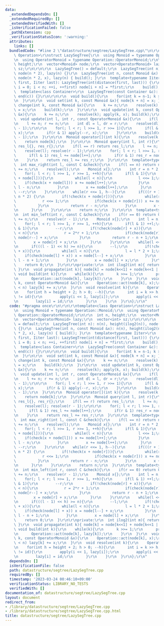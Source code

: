 ```yaml
---
data:
  _extendedDependsOn: []
  _extendedRequiredBy: []
  _extendedVerifiedWith: []
  _isVerificationFailed: false
  _pathExtension: cpp
  _verificationStatusIcon: ':warning:'
  attributes:
    links: []
  bundledCode: "#line 2 \"datastructure/segtree/LazySegTree.cpp\"\n\r\n\r\ntemplate<class\
    \ Operation>\r\nstruct LazySegTree{\r\n  using Monoid = typename Operation::Monoid;\r\
    \n  using OperatorMonoid = typename Operation::OperatorMonoid;\r\n\r\n  int n,\
    \ height;\r\n  vector<Monoid> node;\r\n  vector<OperatorMonoid> lazy;\r\n  vector<int>\
    \ sz;\r\n\r\n\r\n  LazySegTree() = default;\r\n  LazySegTree(int n): n(n), height(ilog2(n)),\
    \ node(n * 2), lazy(n) {}\r\n  LazySegTree(int n, const Monoid &x): n(n), height(ilog2(n)),\
    \ node(n * 2, x), lazy(n) { build(); }\r\n  template<typename Iiter>\r\n  LazySegTree(Iiter\
    \ first, Iiter last): LazySegTree(int(distance(first, last))) {\r\n    for(int\
    \ i = 0; i < n; ++i, ++first) node[i + n] = *first;\r\n    build();\r\n  }\r\n\
    \  template<class Container>\r\n  LazySegTree(const Container &c): LazySegTree(begin(c),\
    \ end(c)) {}\r\n\r\n\r\n  void build(){\r\n    for(int k = n-1; k >= 0; k--) propagate(k);\r\
    \n  }\r\n\r\n  void set(int k, const Monoid &x){ node[k + n] = x; }\r\n\r\n  void\
    \ change(int k, const Monoid &x){\r\n    k += n;\r\n    resolve(k);\r\n    node[k]\
    \ = x;\r\n    build(k);\r\n  }\r\n\r\n  void update(int k, const OperatorMonoid\
    \ &x){\r\n    k += n;\r\n    resolve(k); apply(k, x); build(k);\r\n  }\r\n\r\n\
    \  void update(int l, int r, const OperatorMonoid &x){\r\n    if(l == r) return;\r\
    \n    l += n; r += n;\r\n    int dl = l, dr = r;\r\n    resolve(dl); resolve(dr\
    \ - 1);\r\n\r\n    for(; l < r; l >>= 1, r >>= 1){\r\n      if(l & 1) apply(l++,\
    \ x);\r\n      if(r & 1) apply(--r, x);\r\n    }\r\n\r\n    build(dl); build(dr\
    \ - 1);\r\n  }\r\n\r\n  Monoid operator[](int k){\r\n    resolve(k += n);\r\n\
    \    return node[k];\r\n  }\r\n\r\n  Monoid query(int l, int r){\r\n    Monoid\
    \ res_l{}, res_r{};\r\n    if(l == r) return res_l;\r\n    l += n; r += n;\r\n\
    \    resolve(l); resolve(r - 1);\r\n\r\n    for(; l < r; l >>= 1, r >>= 1){\r\n\
    \      if(l & 1) res_l += node[l++];\r\n      if(r & 1) res_r = node[--r] + res_r;\r\
    \n    }\r\n    return res_l += res_r;\r\n  }\r\n\r\n  template<typename C>\r\n\
    \  int max_right(int l, const C &check){\r\n    if(l == n) return n;\r\n    l\
    \ += n;\r\n    resolve(l);\r\n    Monoid x{};\r\n    int r = n * 2, h = 0;\r\n\
    \    for(; l < r; l >>= 1, r >>= 1, ++h){\r\n      if(l & 1){\r\n        if(!check(x\
    \ + node[l])){\r\n          while(l < n){\r\n            l <<= 1;\r\n        \
    \    if(check(x + node[l])) x += node[l++];\r\n          }\r\n          return\
    \ l - n;\r\n        }\r\n        x += node[l++];\r\n      }\r\n      if(r & 1)\
    \ --r;\r\n    }\r\n\r\n    while(r <<= 1, h--){\r\n      if(((r + 1) << h) <=\
    \ n * 2) {\r\n        if(!check(x + node[r])){\r\n          while(r < n){\r\n\
    \            r <<= 1;\r\n            if(check(x + node[r])) x += node[r++];\r\n\
    \          }\r\n          return r - n;\r\n        }\r\n        x += node[r++];\r\
    \n      }\r\n    }\r\n\r\n    return n;\r\n  }\r\n\r\n  template<typename C>\r\
    \n  int min_left(int r, const C &check){\r\n    if(r == 0) return 0;\r\n    r\
    \ += n;\r\n    resolve(r - 1);\r\n    Monoid x{};\r\n    int l = n, h = 0;\r\n\
    \    for(; l < r; l >>= 1, r >>= 1, ++h){\r\n      if(l & 1) ++l;\r\n      if(r\
    \ & 1){\r\n        --r;\r\n        if(!check(node[r] + x)){\r\n          while(r\
    \ < n){\r\n            r = 2*r + 1;\r\n            if(check(node[r] + x)) x =\
    \ node[r--] + x;\r\n          }\r\n          return r - n + 1;\r\n        }\r\n\
    \        x = node[r] + x;\r\n      }\r\n    }\r\n\r\n    while(l <<= 1, h--){\r\
    \n      if(((l - 1) << h) >= n){\r\n        --l;\r\n        if(!check(node[l]\
    \ + x)){\r\n          while(l < n){\r\n            l = l * 2 + 1;\r\n        \
    \    if(check(node[l] + x)) x = node[l--] + x;\r\n          }\r\n          return\
    \ l - n + 1;\r\n        }\r\n        x = node[l] + x;\r\n      }\r\n    }\r\n\
    \    return 0;\r\n  }\r\n\r\nprivate:\r\n  int ilog2(int m){ return 31 - __builtin_clz(m);\
    \ }\r\n  void propagate(int k){ node[k] = node[k<<1] + node[k<<1 | 1]; }\r\n \
    \ void build(int k){\r\n    while(k){\r\n      k >>= 1;\r\n      propagate(k);\r\
    \n      Operation::act(node[k], lazy[k]);\r\n    }\r\n  }\r\n  void apply(int\
    \ k, const OperatorMonoid &x){\r\n    Operation::act(node[k], x);\r\n    if(k\
    \ < n) lazy[k] += x;\r\n  }\r\n  void resolve(int k){\r\n    OperatorMonoid id{};\r\
    \n    for(int h = height + 2; h > 0; --h){\r\n      int i = k >> h;\r\n      if(lazy[i]\
    \ != id){\r\n        apply(i << 1, lazy[i]);\r\n        apply(i << 1 | 1, lazy[i]);\r\
    \n        lazy[i] = id;\r\n      }\r\n    }\r\n  }\r\n};\r\n"
  code: "#pragma once\r\n\r\n\r\ntemplate<class Operation>\r\nstruct LazySegTree{\r\
    \n  using Monoid = typename Operation::Monoid;\r\n  using OperatorMonoid = typename\
    \ Operation::OperatorMonoid;\r\n\r\n  int n, height;\r\n  vector<Monoid> node;\r\
    \n  vector<OperatorMonoid> lazy;\r\n  vector<int> sz;\r\n\r\n\r\n  LazySegTree()\
    \ = default;\r\n  LazySegTree(int n): n(n), height(ilog2(n)), node(n * 2), lazy(n)\
    \ {}\r\n  LazySegTree(int n, const Monoid &x): n(n), height(ilog2(n)), node(n\
    \ * 2, x), lazy(n) { build(); }\r\n  template<typename Iiter>\r\n  LazySegTree(Iiter\
    \ first, Iiter last): LazySegTree(int(distance(first, last))) {\r\n    for(int\
    \ i = 0; i < n; ++i, ++first) node[i + n] = *first;\r\n    build();\r\n  }\r\n\
    \  template<class Container>\r\n  LazySegTree(const Container &c): LazySegTree(begin(c),\
    \ end(c)) {}\r\n\r\n\r\n  void build(){\r\n    for(int k = n-1; k >= 0; k--) propagate(k);\r\
    \n  }\r\n\r\n  void set(int k, const Monoid &x){ node[k + n] = x; }\r\n\r\n  void\
    \ change(int k, const Monoid &x){\r\n    k += n;\r\n    resolve(k);\r\n    node[k]\
    \ = x;\r\n    build(k);\r\n  }\r\n\r\n  void update(int k, const OperatorMonoid\
    \ &x){\r\n    k += n;\r\n    resolve(k); apply(k, x); build(k);\r\n  }\r\n\r\n\
    \  void update(int l, int r, const OperatorMonoid &x){\r\n    if(l == r) return;\r\
    \n    l += n; r += n;\r\n    int dl = l, dr = r;\r\n    resolve(dl); resolve(dr\
    \ - 1);\r\n\r\n    for(; l < r; l >>= 1, r >>= 1){\r\n      if(l & 1) apply(l++,\
    \ x);\r\n      if(r & 1) apply(--r, x);\r\n    }\r\n\r\n    build(dl); build(dr\
    \ - 1);\r\n  }\r\n\r\n  Monoid operator[](int k){\r\n    resolve(k += n);\r\n\
    \    return node[k];\r\n  }\r\n\r\n  Monoid query(int l, int r){\r\n    Monoid\
    \ res_l{}, res_r{};\r\n    if(l == r) return res_l;\r\n    l += n; r += n;\r\n\
    \    resolve(l); resolve(r - 1);\r\n\r\n    for(; l < r; l >>= 1, r >>= 1){\r\n\
    \      if(l & 1) res_l += node[l++];\r\n      if(r & 1) res_r = node[--r] + res_r;\r\
    \n    }\r\n    return res_l += res_r;\r\n  }\r\n\r\n  template<typename C>\r\n\
    \  int max_right(int l, const C &check){\r\n    if(l == n) return n;\r\n    l\
    \ += n;\r\n    resolve(l);\r\n    Monoid x{};\r\n    int r = n * 2, h = 0;\r\n\
    \    for(; l < r; l >>= 1, r >>= 1, ++h){\r\n      if(l & 1){\r\n        if(!check(x\
    \ + node[l])){\r\n          while(l < n){\r\n            l <<= 1;\r\n        \
    \    if(check(x + node[l])) x += node[l++];\r\n          }\r\n          return\
    \ l - n;\r\n        }\r\n        x += node[l++];\r\n      }\r\n      if(r & 1)\
    \ --r;\r\n    }\r\n\r\n    while(r <<= 1, h--){\r\n      if(((r + 1) << h) <=\
    \ n * 2) {\r\n        if(!check(x + node[r])){\r\n          while(r < n){\r\n\
    \            r <<= 1;\r\n            if(check(x + node[r])) x += node[r++];\r\n\
    \          }\r\n          return r - n;\r\n        }\r\n        x += node[r++];\r\
    \n      }\r\n    }\r\n\r\n    return n;\r\n  }\r\n\r\n  template<typename C>\r\
    \n  int min_left(int r, const C &check){\r\n    if(r == 0) return 0;\r\n    r\
    \ += n;\r\n    resolve(r - 1);\r\n    Monoid x{};\r\n    int l = n, h = 0;\r\n\
    \    for(; l < r; l >>= 1, r >>= 1, ++h){\r\n      if(l & 1) ++l;\r\n      if(r\
    \ & 1){\r\n        --r;\r\n        if(!check(node[r] + x)){\r\n          while(r\
    \ < n){\r\n            r = 2*r + 1;\r\n            if(check(node[r] + x)) x =\
    \ node[r--] + x;\r\n          }\r\n          return r - n + 1;\r\n        }\r\n\
    \        x = node[r] + x;\r\n      }\r\n    }\r\n\r\n    while(l <<= 1, h--){\r\
    \n      if(((l - 1) << h) >= n){\r\n        --l;\r\n        if(!check(node[l]\
    \ + x)){\r\n          while(l < n){\r\n            l = l * 2 + 1;\r\n        \
    \    if(check(node[l] + x)) x = node[l--] + x;\r\n          }\r\n          return\
    \ l - n + 1;\r\n        }\r\n        x = node[l] + x;\r\n      }\r\n    }\r\n\
    \    return 0;\r\n  }\r\n\r\nprivate:\r\n  int ilog2(int m){ return 31 - __builtin_clz(m);\
    \ }\r\n  void propagate(int k){ node[k] = node[k<<1] + node[k<<1 | 1]; }\r\n \
    \ void build(int k){\r\n    while(k){\r\n      k >>= 1;\r\n      propagate(k);\r\
    \n      Operation::act(node[k], lazy[k]);\r\n    }\r\n  }\r\n  void apply(int\
    \ k, const OperatorMonoid &x){\r\n    Operation::act(node[k], x);\r\n    if(k\
    \ < n) lazy[k] += x;\r\n  }\r\n  void resolve(int k){\r\n    OperatorMonoid id{};\r\
    \n    for(int h = height + 2; h > 0; --h){\r\n      int i = k >> h;\r\n      if(lazy[i]\
    \ != id){\r\n        apply(i << 1, lazy[i]);\r\n        apply(i << 1 | 1, lazy[i]);\r\
    \n        lazy[i] = id;\r\n      }\r\n    }\r\n  }\r\n};\r\n"
  dependsOn: []
  isVerificationFile: false
  path: datastructure/segtree/LazySegTree.cpp
  requiredBy: []
  timestamp: '2023-03-24 00:46:10+09:00'
  verificationStatus: LIBRARY_NO_TESTS
  verifiedWith: []
documentation_of: datastructure/segtree/LazySegTree.cpp
layout: document
redirect_from:
- /library/datastructure/segtree/LazySegTree.cpp
- /library/datastructure/segtree/LazySegTree.cpp.html
title: datastructure/segtree/LazySegTree.cpp
---
```

